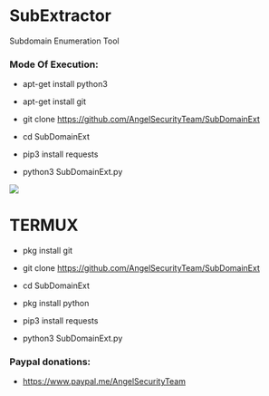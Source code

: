 # SubExtractor

Subdomain Enumeration Tool

<h3> Mode Of Execution: </h3>

* apt-get install python3

* apt-get install git

* git clone https://github.com/AngelSecurityTeam/SubDomainExt

* cd SubDomainExt

* pip3 install requests

* python3 SubDomainExt.py

<img src="https://github.com/AngelSecurityTeam/SubDomainExt/blob/master/Cap1.png">

# TERMUX

* pkg install git

* git clone  https://github.com/AngelSecurityTeam/SubDomainExt

* cd SubDomainExt

* pkg install python

* pip3 install requests

* python3 SubDomainExt.py

<h3> Paypal donations: </h3>

* https://www.paypal.me/AngelSecurityTeam
